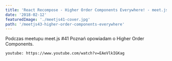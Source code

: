 ```yaml
---
title: 'React Recompose - Higher Order Components Everywhere! - meet.js #41 Poznań - nagranie video'
date: '2018-02-12'
featuredImage: './meetjs41-cover.jpg'
path: '/meetjs43-higher-order-components-everywhere'
---
```


Podczas meetupu meet.js #41 Poznań opowiadam o Higher Order Components.

`youtube: https://www.youtube.com/watch?v=EAeVlkIGKag`
